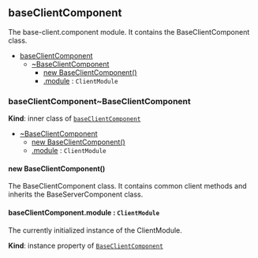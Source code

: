 <a name="module_baseClientComponent"></a>

## baseClientComponent
The base-client.component module. It contains the BaseClientComponent class.


* [baseClientComponent](#module_baseClientComponent)
    * [~BaseClientComponent](#module_baseClientComponent..BaseClientComponent)
        * [new BaseClientComponent()](#new_module_baseClientComponent..BaseClientComponent_new)
        * [.module](#module_baseClientComponent..BaseClientComponent+module) : <code>ClientModule</code>

<a name="module_baseClientComponent..BaseClientComponent"></a>

### baseClientComponent~BaseClientComponent
**Kind**: inner class of [<code>baseClientComponent</code>](#module_baseClientComponent)  

* [~BaseClientComponent](#module_baseClientComponent..BaseClientComponent)
    * [new BaseClientComponent()](#new_module_baseClientComponent..BaseClientComponent_new)
    * [.module](#module_baseClientComponent..BaseClientComponent+module) : <code>ClientModule</code>

<a name="new_module_baseClientComponent..BaseClientComponent_new"></a>

#### new BaseClientComponent()
The BaseClientComponent class. It contains common client methods and inherits the BaseServerComponent class.

<a name="module_baseClientComponent..BaseClientComponent+module"></a>

#### baseClientComponent.module : <code>ClientModule</code>
The currently initialized instance of the ClientModule.

**Kind**: instance property of [<code>BaseClientComponent</code>](#module_baseClientComponent..BaseClientComponent)  
